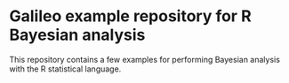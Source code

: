 # Galileo example repository for R Bayesian analysis

This repository contains a few examples for performing Bayesian analysis with 
the R statistical language. 